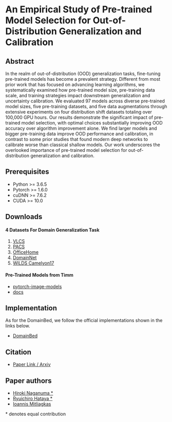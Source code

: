 # An Empirical Study of Pre-trained Model Selection for Out-of-Distribution Generalization and Calibration

## Abstract
In the realm of out-of-distribution (OOD) generalization tasks, fine-tuning pre-trained models has become a prevalent strategy. Different from most prior work that has focused on advancing learning algorithms, we systematically examined how pre-trained model size, pre-training data scale, and training strategies impact downstream generalization and uncertainty calibration. We evaluated 97 models across diverse pre-trained model sizes, five pre-training datasets, and five data augmentations through extensive experiments on four distribution shift datasets totaling over 100,000 GPU hours. Our results demonstrate the significant impact of pre-trained model selection, with optimal choices substantially improving OOD accuracy over algorithm improvement alone. We find larger models and bigger pre-training data improve OOD performance and calibration, in contrast to some prior studies that found modern deep networks to calibrate worse than classical shallow models. Our work underscores the overlooked importance of pre-trained model selection for out-of-distribution generalization and calibration.

## Prerequisites
- Python >= 3.6.5
- Pytorch >= 1.6.0
- cuDNN >= 7.6.2
- CUDA >= 10.0

## Downloads 
#### 4 Datasets For Domain Generalization Task
1. [VLCS](https://github.com/facebookresearch/DomainBed)
2. [PACS](https://github.com/facebookresearch/DomainBed)
3. [OfficeHome](https://github.com/facebookresearch/DomainBed)
4. [DomainNet](https://github.com/facebookresearch/DomainBed)
5. [WILDS Camelyon17](https://github.com/p-lambda/wilds)

#### Pre-Trained Models from Timm
- [pytorch-image-models](https://github.com/huggingface/pytorch-image-models)
- [docs](huggingface.co/docs/timm)

## Implementation
As for the DomainBed, we follow the official implementations shown in the links below.
- [DomainBed](https://github.com/facebookresearch/DomainBed)

## Citation 
- [Paper Link / Arxiv](https://arxiv.org/abs/2307.08187)

## Paper authors
- [Hiroki Naganuma \*](https://hiroki11x.github.io/)
- [Ryuichiro Hataya \*](https://mosko.tokyo/)
- [Ioannis Mitliagkas](http://mitliagkas.github.io/)


 \* denotes equal contribution

